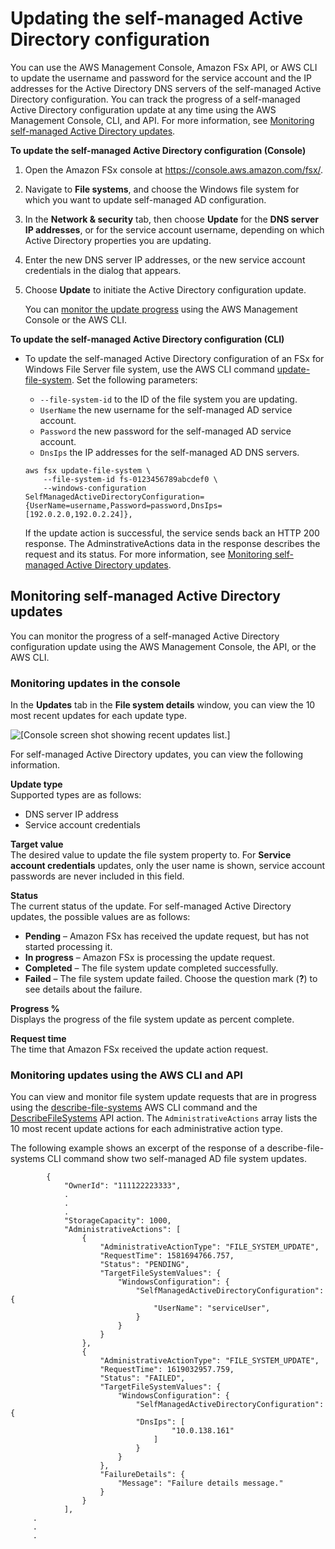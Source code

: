# Updating the self\-managed Active Directory configuration<a name="update-self-ad-config"></a>

You can use the AWS Management Console, Amazon FSx API, or AWS CLI to update the username and password for the service account and the IP addresses for the Active Directory DNS servers of the self\-managed Active Directory configuration\. You can track the progress of a self\-managed Active Directory configuration update at any time using the AWS Management Console, CLI, and API\. For more information, see [Monitoring self\-managed Active Directory updates](#monitor-self-ad-update)\.

**To update the self\-managed Active Directory configuration \(Console\)**

1. Open the Amazon FSx console at [https://console\.aws\.amazon\.com/fsx/](https://console.aws.amazon.com/fsx/)\.

1. Navigate to **File systems**, and choose the Windows file system for which you want to update self\-managed AD configuration\.

1. In the **Network & security** tab, then choose **Update** for the **DNS server IP addresses**, or for the service account username, depending on which Active Directory properties you are updating\.

1. Enter the new DNS server IP addresses, or the new service account credentials in the dialog that appears\.

1. Choose **Update** to initiate the Active Directory configuration update\.

   You can [monitor the update progress](#monitor-self-ad-update) using the AWS Management Console or the AWS CLI\.

**To update the self\-managed Active Directory configuration \(CLI\)**
+ To update the self\-managed Active Directory configuration of an FSx for Windows File Server file system, use the AWS CLI command [update\-file\-system](https://docs.aws.amazon.com/cli/latest/reference/fsx/update-file-system.html)\. Set the following parameters:
  + `--file-system-id` to the ID of the file system you are updating\.
  + `UserName` the new username for the self\-managed AD service account\.
  + `Password` the new password for the self\-managed AD service account\.
  + `DnsIps` the IP addresses for the self\-managed AD DNS servers\.

  ```
  aws fsx update-file-system \
      --file-system-id fs-0123456789abcdef0 \
      --windows-configuration SelfManagedActiveDirectoryConfiguration={UserName=username,Password=password,DnsIps=[192.0.2.0,192.0.2.24]},
  ```

  If the update action is successful, the service sends back an HTTP 200 response\. The AdminstrativeActions data in the response describes the request and its status\. For more information, see [Monitoring self\-managed Active Directory updates](#monitor-self-ad-update)\.

## Monitoring self\-managed Active Directory updates<a name="monitor-self-ad-update"></a>

You can monitor the progress of a self\-managed Active Directory configuration update using the AWS Management Console, the API, or the AWS CLI\.

### Monitoring updates in the console<a name="monitor-self-ad-update-action-console"></a>

In the **Updates** tab in the **File system details** window, you can view the 10 most recent updates for each update type\.

![\[Console screen shot showing recent updates list.\]](http://docs.aws.amazon.com/fsx/latest/WindowsGuide/images/fs-updates-panel.png)

For self\-managed Active Directory updates, you can view the following information\.

****Update type****  
Supported types are as follows:  
+ DNS server IP address
+ Service account credentials

****Target value****  
The desired value to update the file system property to\. For **Service account credentials** updates, only the user name is shown, service account passwords are never included in this field\.

****Status****  
The current status of the update\. For self\-managed Active Directory updates, the possible values are as follows:  
+ **Pending** – Amazon FSx has received the update request, but has not started processing it\.
+ **In progress** – Amazon FSx is processing the update request\.
+ **Completed** – The file system update completed successfully\.
+ **Failed** – The file system update failed\. Choose the question mark \(**?**\) to see details about the failure\.

****Progress %****  
Displays the progress of the file system update as percent complete\.

****Request time****  
The time that Amazon FSx received the update action request\.

### Monitoring updates using the AWS CLI and API<a name="monitor-self-ad-update-action-cli-api"></a>

You can view and monitor file system update requests that are in progress using the [describe\-file\-systems](https://docs.aws.amazon.com/cli/latest/reference/fsx/describe-file-systems.html) AWS CLI command and the [DescribeFileSystems](https://docs.aws.amazon.com/fsx/latest/APIReference/API_DescribeFileSystems.html) API action\. The `AdministrativeActions` array lists the 10 most recent update actions for each administrative action type\. 

The following example shows an excerpt of the response of a describe\-file\-systems CLI command show two self\-managed AD file system updates\.

```
        {
            "OwnerId": "111122223333",
            .
            .
            .
            "StorageCapacity": 1000,
            "AdministrativeActions": [
                {
                    "AdministrativeActionType": "FILE_SYSTEM_UPDATE",
                    "RequestTime": 1581694766.757,
                    "Status": "PENDING",
                    "TargetFileSystemValues": {
                        "WindowsConfiguration": {
                            "SelfManagedActiveDirectoryConfiguration": {
                                "UserName": "serviceUser",
                            }
                        }
                    }
                },
                {
                    "AdministrativeActionType": "FILE_SYSTEM_UPDATE",
                    "RequestTime": 1619032957.759,
                    "Status": "FAILED",
                    "TargetFileSystemValues": {
                        "WindowsConfiguration": {
                            "SelfManagedActiveDirectoryConfiguration": {
                            "DnsIps": [
                                    "10.0.138.161"
                                ]
                            }
                        }
                    },
                    "FailureDetails": {
                        "Message": "Failure details message."
                    }
                }
            ],
     .
     .
     .
```